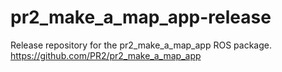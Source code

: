 pr2_make_a_map_app-release
==========================

Release repository for the pr2_make_a_map_app ROS package. https://github.com/PR2/pr2_make_a_map_app
